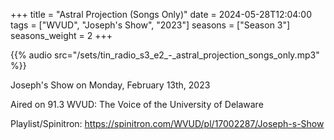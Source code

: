 +++
title = "Astral Projection (Songs Only)"
date = 2024-05-28T12:04:00
tags = ["WVUD", "Joseph's Show", "2023"]
seasons = ["Season 3"]
seasons_weight = 2
+++

{{% audio src="/sets/tin_radio_s3_e2_-_astral_projection_songs_only.mp3" %}}

Joseph's Show on Monday, February 13th, 2023

Aired on 91.3 WVUD: The Voice of the University of Delaware

Playlist/Spinitron: https://spinitron.com/WVUD/pl/17002287/Joseph-s-Show

